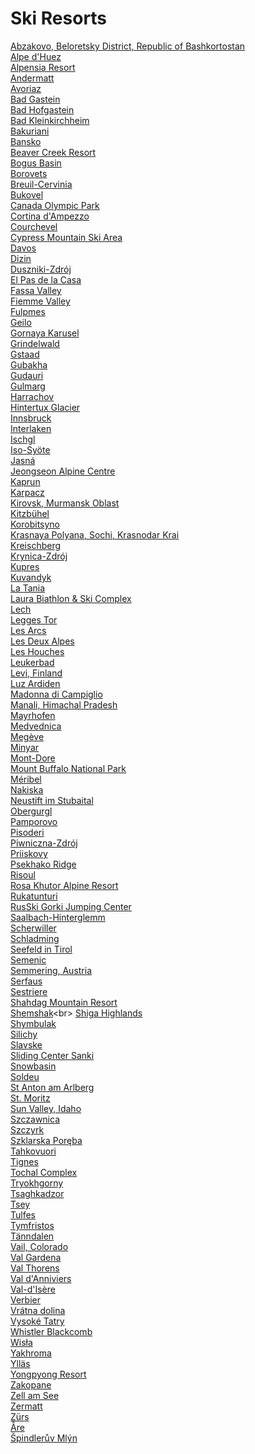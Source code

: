 # Ski Resorts
[Abzakovo, Beloretsky District, Republic of Bashkortostan](https://en.wikipedia.org/wiki/Abzakovo,_Beloretsky_District,_Republic_of_Bashkortostan)<br>
[Alpe d'Huez](https://en.wikipedia.org/wiki/Alpe_d'Huez)<br>
[Alpensia Resort](https://en.wikipedia.org/wiki/Alpensia_Resort)<br>
[Andermatt](https://en.wikipedia.org/wiki/Andermatt)<br>
[Avoriaz](https://en.wikipedia.org/wiki/Avoriaz)<br>
[Bad Gastein](https://en.wikipedia.org/wiki/Bad_Gastein)<br>
[Bad Hofgastein](https://en.wikipedia.org/wiki/Bad_Hofgastein)<br>
[Bad Kleinkirchheim](https://en.wikipedia.org/wiki/Bad_Kleinkirchheim)<br>
[Bakuriani](https://en.wikipedia.org/wiki/Bakuriani)<br>
[Bansko](https://en.wikipedia.org/wiki/Bansko)<br>
[Beaver Creek Resort](https://en.wikipedia.org/wiki/Beaver_Creek_Resort)<br>
[Bogus Basin](https://en.wikipedia.org/wiki/Bogus_Basin)<br>
[Borovets](https://en.wikipedia.org/wiki/Borovets)<br>
[Breuil-Cervinia](https://en.wikipedia.org/wiki/Breuil-Cervinia)<br>
[Bukovel](https://en.wikipedia.org/wiki/Bukovel)<br>
[Canada Olympic Park](https://en.wikipedia.org/wiki/Canada_Olympic_Park)<br>
[Cortina d'Ampezzo](https://en.wikipedia.org/wiki/Cortina_d%27Ampezzo)<br>
[Courchevel](https://en.wikipedia.org/wiki/Courchevel)<br>
[Cypress Mountain Ski Area](https://en.wikipedia.org/wiki/Cypress_Mountain_Ski_Area)<br>
[Davos](https://en.wikipedia.org/wiki/Davos)<br>
[Dizin](https://en.wikipedia.org/wiki/Dizin)<br>
[Duszniki-Zdrój](https://en.wikipedia.org/wiki/Duszniki-Zdr%C3%B3j)<br>
[El Pas de la Casa](https://en.wikipedia.org/wiki/El_Pas_de_la_Casa)<br>
[Fassa Valley](https://en.wikipedia.org/wiki/Fassa_Valley)<br>
[Fiemme Valley](https://en.wikipedia.org/wiki/Fiemme_Valley)<br>
[Fulpmes](https://en.wikipedia.org/wiki/Fulpmes)<br>
[Geilo](https://en.wikipedia.org/wiki/Geilo)<br>
[Gornaya Karusel](https://en.wikipedia.org/wiki/Gornaya_Karusel)<br>
[Grindelwald](https://en.wikipedia.org/wiki/Grindelwald)<br>
[Gstaad](https://en.wikipedia.org/wiki/Gstaad)<br>
[Gubakha](https://en.wikipedia.org/wiki/Gubakha)<br>
[Gudauri](https://en.wikipedia.org/wiki/Gudauri)<br>
[Gulmarg](https://en.wikipedia.org/wiki/Gulmarg)<br>
[Harrachov](https://en.wikipedia.org/wiki/Harrachov)<br>
[Hintertux Glacier](https://en.wikipedia.org/wiki/Hintertux_Glacier)<br>
[Innsbruck](https://en.wikipedia.org/wiki/Innsbruck)<br>
[Interlaken](https://en.wikipedia.org/wiki/Interlaken)<br>
[Ischgl](https://en.wikipedia.org/wiki/Ischgl)<br>
[Iso-Syöte](https://en.wikipedia.org/wiki/Iso-Sy%C3%B6te)<br>
[Jasná](https://en.wikipedia.org/wiki/Jasn%C3%A1)<br>
[Jeongseon Alpine Centre](https://en.wikipedia.org/wiki/Jeongseon_Alpine_Centre)<br>
[Kaprun](https://en.wikipedia.org/wiki/Kaprun)<br>
[Karpacz](https://en.wikipedia.org/wiki/Karpacz)<br>
[Kirovsk, Murmansk Oblast](https://en.wikipedia.org/wiki/Kirovsk,_Murmansk_Oblast)<br>
[Kitzbühel](https://en.wikipedia.org/wiki/Kitzb%C3%BChel)<br>
[Korobitsyno](https://en.wikipedia.org/wiki/Korobitsyno)<br>
[Krasnaya Polyana, Sochi, Krasnodar Krai](https://en.wikipedia.org/wiki/Krasnaya_Polyana,_Sochi,_Krasnodar_Krai)<br>
[Kreischberg](https://en.wikipedia.org/wiki/Kreischberg)<br>
[Krynica-Zdrój](https://en.wikipedia.org/wiki/Krynica-Zdr%C3%B3j)<br>
[Kupres](https://en.wikipedia.org/wiki/Kupres)<br>
[Kuvandyk](https://en.wikipedia.org/wiki/Kuvandyk)<br>
[La Tania](https://en.wikipedia.org/wiki/La_Tania)<br>
[Laura Biathlon & Ski Complex](https://en.wikipedia.org/wiki/Laura_Biathlon_%26_Ski_Complex)<br>
[Lech](https://en.wikipedia.org/wiki/Lech_(Vorarlberg))<br>
[Legges Tor](https://en.wikipedia.org/wiki/Legges_Tor)<br>
[Les Arcs](https://en.wikipedia.org/wiki/Les_Arcs)<br>
[Les Deux Alpes](https://en.wikipedia.org/wiki/Les_Deux_Alpes)<br>
[Les Houches](https://en.wikipedia.org/wiki/Les_Houches)<br>
[Leukerbad](https://en.wikipedia.org/wiki/Leukerbad)<br>
[Levi, Finland](https://en.wikipedia.org/wiki/Levi,_Finland)<br>
[Luz Ardiden](https://en.wikipedia.org/wiki/Luz_Ardiden)<br>
[Madonna di Campiglio](https://en.wikipedia.org/wiki/Madonna_di_Campiglio)<br>
[Manali, Himachal Pradesh](https://en.wikipedia.org/wiki/Manali,_Himachal_Pradesh)<br>
[Mayrhofen](https://en.wikipedia.org/wiki/Mayrhofen)<br>
[Medvednica](https://en.wikipedia.org/wiki/Medvednica)<br>
[Megève](https://en.wikipedia.org/wiki/Meg%C3%A8ve)<br>
[Minyar](https://en.wikipedia.org/wiki/Minyar)<br>
[Mont-Dore](https://en.wikipedia.org/wiki/Mont-Dore)<br>
[Mount Buffalo National Park](https://en.wikipedia.org/wiki/Mount_Buffalo_National_Park)<br>
[Méribel](https://en.wikipedia.org/wiki/M%C3%A9ribel)<br>
[Nakiska](https://en.wikipedia.org/wiki/Nakiska)<br>
[Neustift im Stubaital](https://en.wikipedia.org/wiki/Neustift_im_Stubaital)<br>
[Obergurgl](https://en.wikipedia.org/wiki/Obergurgl)<br>
[Pamporovo](https://en.wikipedia.org/wiki/Pamporovo)<br>
[Pisoderi](https://en.wikipedia.org/wiki/Pisoderi)<br>
[Piwniczna-Zdrój](https://en.wikipedia.org/wiki/Piwniczna-Zdr%C3%B3j)<br>
[Priiskovy](https://en.wikipedia.org/wiki/Priiskovy)<br>
[Psekhako Ridge](https://en.wikipedia.org/wiki/Psekhako_Ridge)<br>
[Risoul](https://en.wikipedia.org/wiki/Risoul)<br>
[Rosa Khutor Alpine Resort](https://en.wikipedia.org/wiki/Rosa_Khutor_Alpine_Resort)<br>
[Rukatunturi](https://en.wikipedia.org/wiki/Rukatunturi)<br>
[RusSki Gorki Jumping Center](https://en.wikipedia.org/wiki/RusSki_Gorki_Jumping_Center)<br>
[Saalbach-Hinterglemm](https://en.wikipedia.org/wiki/Saalbach-Hinterglemm)<br>
[Scherwiller](https://en.wikipedia.org/wiki/Scherwiller)<br>
[Schladming](https://en.wikipedia.org/wiki/Schladming)<br>
[Seefeld in Tirol](https://en.wikipedia.org/wiki/Seefeld_in_Tirol)<br>
[Semenic](https://en.wikipedia.org/wiki/Semenic)<br>
[Semmering, Austria](https://en.wikipedia.org/wiki/Semmering,_Austria)<br>
[Serfaus](https://en.wikipedia.org/wiki/Serfaus)<br>
[Sestriere](https://en.wikipedia.org/wiki/Sestriere)<br>
[Shahdag Mountain Resort](https://en.wikipedia.org/wiki/Shahdag_Mountain_Resort)<br>
[Shemshak](https://en.wikipedia.org/wiki/Shemshak_(ski_resort))<br>
[Shiga Highlands](https://en.wikipedia.org/wiki/Shiga_Highlands)<br>
[Shymbulak](https://en.wikipedia.org/wiki/Shymbulak)<br>
[Silichy](https://en.wikipedia.org/wiki/Silichy)<br>
[Slavske](https://en.wikipedia.org/wiki/Slavske)<br>
[Sliding Center Sanki](https://en.wikipedia.org/wiki/Sliding_Center_Sanki)<br>
[Snowbasin](https://en.wikipedia.org/wiki/Snowbasin)<br>
[Soldeu](https://en.wikipedia.org/wiki/Soldeu)<br>
[St Anton am Arlberg](https://en.wikipedia.org/wiki/St_Anton_am_Arlberg)<br>
[St. Moritz](https://en.wikipedia.org/wiki/St._Moritz)<br>
[Sun Valley, Idaho](https://en.wikipedia.org/wiki/Sun_Valley,_Idaho)<br>
[Szczawnica](https://en.wikipedia.org/wiki/Szczawnica)<br>
[Szczyrk](https://en.wikipedia.org/wiki/Szczyrk)<br>
[Szklarska Poręba](https://en.wikipedia.org/wiki/Szklarska_Por%C4%99ba)<br>
[Tahkovuori](https://en.wikipedia.org/wiki/Tahkovuori)<br>
[Tignes](https://en.wikipedia.org/wiki/Tignes)<br>
[Tochal Complex](https://en.wikipedia.org/wiki/Tochal_Complex)<br>
[Tryokhgorny](https://en.wikipedia.org/wiki/Tryokhgorny)<br>
[Tsaghkadzor](https://en.wikipedia.org/wiki/Tsaghkadzor)<br>
[Tsey](https://en.wikipedia.org/wiki/Tsey)<br>
[Tulfes](https://en.wikipedia.org/wiki/Tulfes)<br>
[Tymfristos](https://en.wikipedia.org/wiki/Tymfristos)<br>
[Tänndalen](https://en.wikipedia.org/wiki/T%C3%A4nndalen)<br>
[Vail, Colorado](https://en.wikipedia.org/wiki/Vail,_Colorado)<br>
[Val Gardena](https://en.wikipedia.org/wiki/Val_Gardena)<br>
[Val Thorens](https://en.wikipedia.org/wiki/Val_Thorens)<br>
[Val d'Anniviers](https://en.wikipedia.org/wiki/Val_d%27Anniviers)<br>
[Val-d'Isère](https://en.wikipedia.org/wiki/Val-d%27Is%C3%A8re)<br>
[Verbier](https://en.wikipedia.org/wiki/Verbier)<br>
[Vrátna dolina](https://en.wikipedia.org/wiki/Vr%C3%A1tna_dolina)<br>
[Vysoké Tatry](https://en.wikipedia.org/wiki/Vysok%C3%A9_Tatry)<br>
[Whistler Blackcomb](https://en.wikipedia.org/wiki/Whistler_Blackcomb)<br>
[Wisła](https://en.wikipedia.org/wiki/Wis%C5%82a)<br>
[Yakhroma](https://en.wikipedia.org/wiki/Yakhroma)<br>
[Ylläs](https://en.wikipedia.org/wiki/Yll%C3%A4s)<br>
[Yongpyong Resort](https://en.wikipedia.org/wiki/Yongpyong_Resort)<br>
[Zakopane](https://en.wikipedia.org/wiki/Zakopane)<br>
[Zell am See](https://en.wikipedia.org/wiki/Zell_am_See)<br>
[Zermatt](https://en.wikipedia.org/wiki/Zermatt)<br>
[Zürs](https://en.wikipedia.org/wiki/Z%C3%BCrs)<br>
[Åre](https://en.wikipedia.org/wiki/%C3%85re)<br>
[Špindlerův Mlýn](https://en.wikipedia.org/wiki/%C5%A0pindler%C5%AFv_Ml%C3%BDn)<br>
